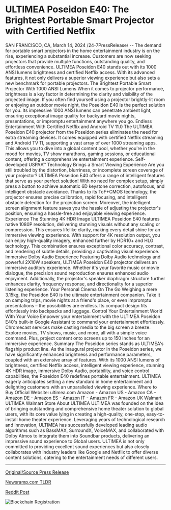 # ULTIMEA Poseidon E40: The Brightest Portable Smart Projector with Certified Netflix

SAN FRANCISCO, CA, March 14, 2024 /24-7PressRelease/ -- The demand for portable smart projectors in the home entertainment industry is on the rise, experiencing a substantial increase. Customers are now seeking projectors that provide multiple functions, outstanding quality, and effortless convenience. ULTIMEA Poseidon E40 stands out with its 1000 ANSI lumens brightness and certified Netflix access. With its advanced features, it not only delivers a superior viewing experience but also sets a new benchmark for portable projectors.  The Brightest Portable Smart Projector With 1000 ANSI Lumens When it comes to projector performance, brightness is a key factor in determining the clarity and visibility of the projected image. If you often find yourself using a projector brightly-lit room or enjoying an outdoor movie night, the Poseidon E40 is the perfect solution for you. Its impressive 1000 ANSI lumens can penetrate ambient light, ensuring exceptional image quality for backyard movie nights, presentations, or impromptu entertainment anywhere you go.  Endless Entertainment With Certified Netflix and Android TV 11.0 The ULTIMEA Poseidon E40 projector from the Poseidon series eliminates the need for extra streaming devices. It comes equipped with certified Netflix streaming and Android TV 11, supporting a vast array of over 1000 streaming apps. This allows you to dive into a global content pool, whether you're in the mood for movies, TV show marathons, gaming sessions, or educational content, offering a comprehensive entertainment experience.  Self-developed USPAA™ Technology Brings a Smart Viewing Experience Are you still troubled by the distortion, blurriness, or incomplete screen coverage of your projector? ULTIMEA Poseidon E40 offers a range of intelligent features that serve as your perfect solution! With no need for complex setup, simply press a button to achieve automatic 6D keystone correction, autofocus, and intelligent obstacle avoidance. Thanks to its ToF+CMOS technology, the projector ensures precise calibration, rapid focusing, and intelligent obstacle detection for the projection screen. Moreover, the intelligent screen alignment feature saves you the hassle of adjusting the projector's position, ensuring a hassle-free and enjoyable viewing experience.  Experience The Stunning 4K HDR Image ULTIMEA Poseidon E40 features native 1080P resolution, delivering stunning visuals without any scaling or compression. This ensures lifelike clarity, making every detail shine for an immersive viewing experience. With support for 4K resolution output, you can enjoy high-quality imagery, enhanced further by HDR10+ and HLG technology. This combination ensures exceptional color accuracy, contrast, and rendering of subtle details, providing a captivating visual experience.  Immersive Dolby Audio Experience Featuring Dolby Audio technology and powerful 2X10W speakers, ULTIMEA Poseidon E40 projector delivers an immersive auditory experience. Whether it's your favorite music or movie dialogue, the precision sound reproduction ensures enhanced audio enjoyment. Additionally, the projector's speaker diaphragm structure further enhances clarity, frequency response, and directionality for a superior listening experience.  Your Personal Cinema On The Go Weighing a mere 3.15kg, the Poseidon E40 is the ultimate entertainment companion. Take it on camping trips, movie nights at a friend's place, or even impromptu presentations – the possibilities are endless. Its compact design fits effortlessly into backpacks and luggage.  Control Your Entertainment World With Your Voice Empower your entertainment with the ULTIMEA Poseidon E40's built-in Google Assistant to command your entertainment effortlessly. Chromecast services make casting media to the big screen a breeze. Explore movies, TV shows, music, and more, all with a simple voice command. Plus, project content onto screens up to 150 inches for an immersive experience.  Summary The Poseidon series stands as ULTIMEA's flagship product line. As the inaugural projector in the Poseidon series, we have significantly enhanced brightness and performance parameters, coupled with an extensive array of features. With its 1000 ANSI lumens of brightness, certified Netflix access, intelligent viewing experience, stunning 4K HDR image, immersive Dolby Audio, portability, and voice control capabilities, the Poseidon E40 redefines portable entertainment. ULTIMEA eagerly anticipates setting a new standard in home entertainment and delighting customers with an unparalleled viewing experience.  Where to Buy Official Website: ultimea.com  Amazon - Amazon US - Amazon CA - Amazon DE - Amazon ES - Amazon IT - Amazon FR - Amazon UK  Walmart ULTIMEA Walmart Store  About ULTIMEA ULTIMEA was founded on the idea of bringing outstanding and comprehensive home theater solution to global users, with its core value lying in creating a high-quality, one-stop, easy-to-install home theater experience. Leveraging years of technological research and innovation, ULTIMEA has successfully developed leading audio algorithms such as BassMAX, SurroundX, VoiceMAX, and collaborated with Dolby Atmos to integrate them into Soundbar products, delivering an impressive sound experience to Global users. ULTIMEA is not only committed to providing excellent sound experiences but also closely collaborates with industry leaders like Google and Netflix to offer diverse content solutions, catering to the entertainment needs of different users. 

---

[Original/Source Press Release](https://www.24-7pressrelease.com/press-release/509227/ultimea-poseidon-e40-the-brightest-portable-smart-projector-with-certified-netflix)
                    

[Newsramp.com TLDR](None) 



[Reddit Post](https://www.reddit.com/r/GamingNewsRamp/comments/1befdzi/ultimea_unveils_poseidon_e40_the_brightest/) 



![Blockchain Registration](https://cdn.newsramp.app/24-7PressRelease/qrcode/243/14/pondi094.webp)
